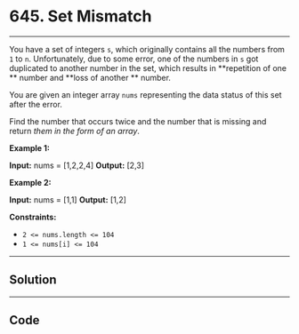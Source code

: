 # 645. Set Mismatch

---

You have a set of integers `s`, which originally contains all the numbers from `1` to `n`. Unfortunately, due to some error, one of the numbers in `s` got duplicated to another number in the set, which results in **repetition of one ** number and **loss of another ** number.

You are given an integer array `nums` representing the data status of this set after the error.

Find the number that occurs twice and the number that is missing and return _them in the form of an array_.

 

**Example 1:**


**Input:** nums = [1,2,2,4]
**Output:** [2,3]


**Example 2:**


**Input:** nums = [1,1]
**Output:** [1,2]


 

**Constraints:**

  * `2 <= nums.length <= 104`
  * `1 <= nums[i] <= 104`

---

## Solution



---

## Code
```python


```